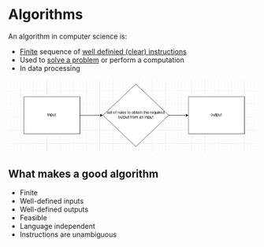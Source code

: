 # Algorithms

An algorithm in computer science is:

- <u>Finite</u> sequence of <u>well definied (clear) instructions</u>
- Used to <u>solve a problem</u> or perform a computation
- In data processing

![Algorithm](algorithms/algorithm.png)

## What makes a good algorithm

- Finite
- Well-defined inputs
- Well-defined outputs
- Feasible
- Language independent
- Instructions are unambiguous
